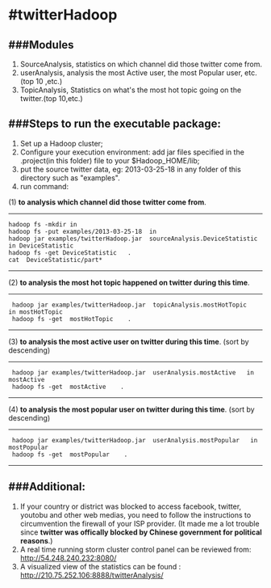 #twitterHadoop
=============

###Modules
-----
1. SourceAnalysis, statistics on which channel did those twitter come from.
2. userAnalysis,   analysis the most Active user, the most Popular user, etc. (top 10 ,etc.)
3. TopicAnalysis,  Statistics on what's the most hot topic going on the twitter.(top 10,etc.)


###Steps to run the executable package:
------------
1. Set up a Hadoop cluster;
2. Configure your execution environment: add jar files specified in the .project(in this folder) file to your $Hadoop_HOME/lib;
3. put the source twitter data, eg: 2013-03-25-18 in any folder of this directory such as "examples".
3. run command:

 (1) **to  analysis which channel did those twitter come from**.
  
----
    hadoop fs -mkdir in
    hadoop fs -put examples/2013-03-25-18  in
    hadoop jar examples/twitterHadoop.jar  sourceAnalysis.DeviceStatistic   in DeviceStatistic 
    hadoop fs -get DeviceStatistic   .
    cat  DeviceStatistic/part*
----

   
 (2) **to analysis the most hot topic happened on twitter during this time**.  
  
----
     hadoop jar examples/twitterHadoop.jar  topicAnalysis.mostHotTopic   in mostHotTopic 
     hadoop fs -get  mostHotTopic    .
----
  
 (3) **to analysis the most active user on twitter during this time**. (sort by descending) 
  
----
     hadoop jar examples/twitterHadoop.jar  userAnalysis.mostActive   in mostActive
     hadoop fs -get  mostActive    .
----
   
  (4) **to analysis the most popular user on twitter during this time**.   (sort by descending) 
   
----
     hadoop jar examples/twitterHadoop.jar  userAnalysis.mostPopular   in mostPopular
     hadoop fs -get  mostPopular    .
----
   

    

###Additional:
---------
  1. If your country or district was blocked to access facebook, twitter, youtobu and other web medias, you need to follow the instructions  to circumvention the firewall of your ISP provider.
       (It made me a lot trouble since **twitter was offically blocked by Chinese government for political reasons**.)
  2. A real time running storm cluster control panel can be reviewed from: http://54.248.240.232:8080/
  3. A visualized view of the statistics can be found : http://210.75.252.106:8888/twitterAnalysis/


